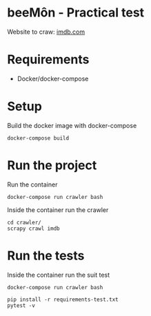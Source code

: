 # beeMôn - Practical test

Website to craw: [imdb.com](https://www.imdb.com/chart/top/?ref_=nv_mv_250)

# Requirements

- Docker/docker-compose

# Setup

Build the docker image with docker-compose

`docker-compose build`

# Run the project

Run the container

`docker-compose run crawler bash`

Inside the container run the crawler

```
cd crawler/
scrapy crawl imdb
```

# Run the tests

Inside the container run the suit test

```
docker-compose run crawler bash

pip install -r requirements-test.txt
pytest -v
```